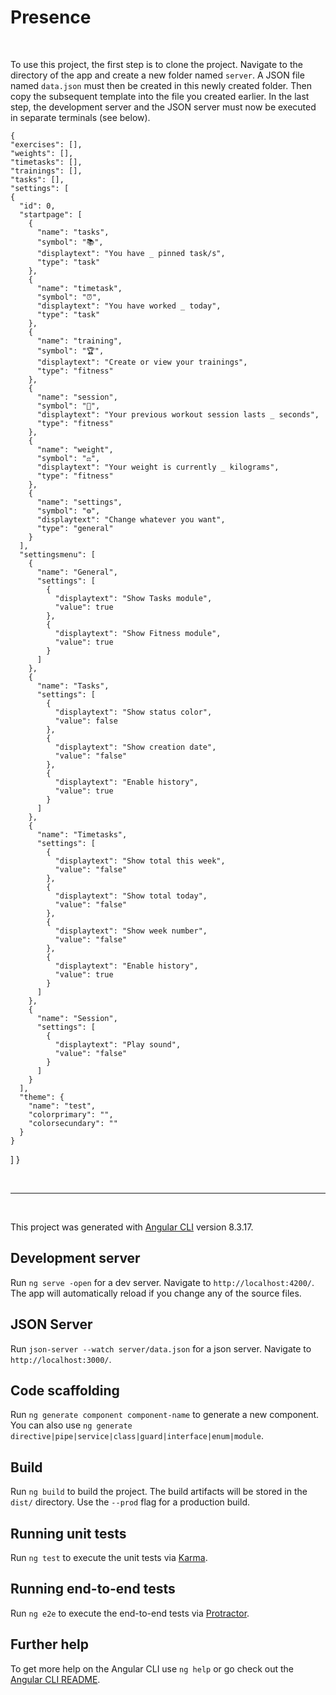 # Presence

<br>

To use this project, the first step is to clone the project. Navigate to the directory of the app and create a new folder named `server`. A JSON file named `data.json` must then be created in this newly created folder. Then copy the subsequent template into the file you created earlier. In the last step, the development server and the JSON server must now be executed in separate terminals (see below). 


    {
    "exercises": [],
    "weights": [],
    "timetasks": [],
    "trainings": [],
    "tasks": [],
    "settings": [
    {
      "id": 0,
      "startpage": [
        {
          "name": "tasks",
          "symbol": "📚",
          "displaytext": "You have _ pinned task/s",
          "type": "task"
        },
        {
          "name": "timetask",
          "symbol": "⏰",
          "displaytext": "You have worked _ today",
          "type": "task"
        },
        {
          "name": "training",
          "symbol": "🏆",
          "displaytext": "Create or view your trainings",
          "type": "fitness"
        },
        {
          "name": "session",
          "symbol": "🏅",
          "displaytext": "Your previous workout session lasts _ seconds",
          "type": "fitness"
        },
        {
          "name": "weight",
          "symbol": "⚖️",
          "displaytext": "Your weight is currently _ kilograms",
          "type": "fitness"
        },
        {
          "name": "settings",
          "symbol": "⚙️",
          "displaytext": "Change whatever you want",
          "type": "general"
        }
      ],
      "settingsmenu": [
        {
          "name": "General",
          "settings": [
            {
              "displaytext": "Show Tasks module",
              "value": true
            },
            {
              "displaytext": "Show Fitness module",
              "value": true
            }
          ]
        },
        {
          "name": "Tasks",
          "settings": [
            {
              "displaytext": "Show status color",
              "value": false
            },
            {
              "displaytext": "Show creation date",
              "value": "false"
            },
            {
              "displaytext": "Enable history",
              "value": true
            }
          ]
        },
        {
          "name": "Timetasks",
          "settings": [
            {
              "displaytext": "Show total this week",
              "value": "false"
            },
            {
              "displaytext": "Show total today",
              "value": "false"
            },
            {
              "displaytext": "Show week number",
              "value": "false"
            },
            {
              "displaytext": "Enable history",
              "value": true
            }
          ]
        },
        {
          "name": "Session",
          "settings": [
            {
              "displaytext": "Play sound",
              "value": "false"
            }
          ]
        }
      ],
      "theme": {
        "name": "test",
        "colorprimary": "",
        "colorsecundary": ""
      }
    }
  ]
    }

<br/>

-----------------

<br/>


This project was generated with [Angular CLI](https://github.com/angular/angular-cli) version 8.3.17.

## Development server

Run `ng serve -open` for a dev server. Navigate to `http://localhost:4200/`. The app will automatically reload if you change any of the source files.

## JSON Server

Run `json-server --watch server/data.json` for a json server. Navigate to `http://localhost:3000/`.

## Code scaffolding

Run `ng generate component component-name` to generate a new component. You can also use `ng generate directive|pipe|service|class|guard|interface|enum|module`.

## Build

Run `ng build` to build the project. The build artifacts will be stored in the `dist/` directory. Use the `--prod` flag for a production build.

## Running unit tests

Run `ng test` to execute the unit tests via [Karma](https://karma-runner.github.io).

## Running end-to-end tests

Run `ng e2e` to execute the end-to-end tests via [Protractor](http://www.protractortest.org/).

## Further help

To get more help on the Angular CLI use `ng help` or go check out the [Angular CLI README](https://github.com/angular/angular-cli/blob/master/README.md).

